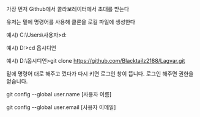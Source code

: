 
가장 먼저 Github에서 콜라보레이터에서 초대를 받는다

유저는 밑에 명령어를 사용해 클론을 로컬 파일에 생성한다

예시) C:\Users\사용자>d:

예시) D:\>cd 옵시디언

예시) D:\옵시디언>git clone https://github.com/Blacktailz2188/Lagvar.git



밑에 명령어 대로 해주고 껐다가 다시 키면 로그인 창이 뜹니다. 로그인 해주면 권한을 얻습니다.

git config --global user.name [사용자 이름]

git config --global user.email [사용자 이메일]